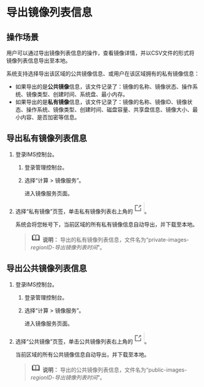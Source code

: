 # 导出镜像列表信息<a name="ims_01_0334"></a>

## 操作场景<a name="section298410361571"></a>

用户可以通过导出镜像列表信息的操作，查看镜像详情，并以CSV文件的形式将镜像列表信息导出至本地。

系统支持选择导出该区域的公共镜像信息、或用户在该区域拥有的私有镜像信息：

-   如果导出的是**公共镜像**信息，该文件记录了：镜像的名称、镜像状态、操作系统、镜像类型、创建时间、系统盘、最小内存。
-   如果导出的是**私有镜像**信息，该文件记录了：镜像的名称、镜像ID、镜像状态、操作系统、镜像类型、创建时间、磁盘容量、共享盘信息、镜像大小、最小内容、是否加密等信息。

## 导出私有镜像列表信息<a name="section8755447183137"></a>

1.  登录IMS控制台。
    1.  登录管理控制台。
    2.  选择“计算 \> 镜像服务”。

        进入镜像服务页面。

2.  选择“私有镜像”页签，单击私有镜像列表右上角的![](figures/icon-export.png)。

    系统会将您帐号下，当前区域的所有私有镜像信息自动导出，并下载至本地。

    >![](public_sys-resources/icon-note.gif) **说明：** 
    >导出的私有镜像列表信息，文件名为“private-images-_regionID_-_导出镜像列表时间_”。


## 导出公共镜像列表信息<a name="section30776908173028"></a>

1.  登录IMS控制台。
    1.  登录管理控制台。
    2.  选择“计算 \> 镜像服务”。

        进入镜像服务页面。

2.  选择“公共镜像”页签，单击公共镜像列表右上角的![](figures/icon-export-3.png)。

    当前区域的所有公共镜像信息自动导出，并下载至本地。

    >![](public_sys-resources/icon-note.gif) **说明：** 
    >导出的公共镜像列表信息，文件名为“public-images-_regionID_-_导出镜像列表时间_”。


